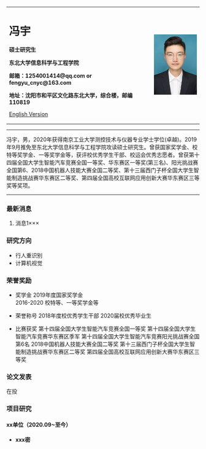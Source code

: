 <div>
<table border="0">
  <tr>
    <td width="75%">
      <h1>冯宇</h1>
      <p><b>硕士研究生</b></p>
      <p><b>东北大学信息科学与工程学院</b></p>
      <p><b>邮箱：1254001414@qq.com or fengyu_cnyc@163.com</b></p>
      <p><b>地址：沈阳市和平区文化路东北大学，综合楼，邮编110819</b></p>
      <p><a href="/index-en.html">English Version</a></p>
    </td>
    <td width="25%">
      <img src="/QQ图片20201007223050.jpg" width="100%">
    </td>
  </tr>
</table>
</div>

---

冯宇，男，2020年获得南京工业大学测控技术与仪器专业学士学位(卓越)。2019年9月推免至东北大学信息科学与工程学院攻读硕士研究生。曾获国家奖学金、校特等奖学金、一等奖学金等，获评校优秀学生干部、校运会优秀志愿者。曾获第十四届全国大学生智能汽车竞赛全国一等奖、华东赛区一等奖(第三名)、阳光挑战赛全国第6、2018中国机器人技能大赛全国二等奖、第十三届西门子杯全国大学生智能制造挑战赛华东赛区二等奖、第四届全国高校互联网应用创新大赛华东赛区三等奖等奖项。

---

### 最新消息
1. 消息1×××

### 研究方向
- 行人重识别
- 计算机视觉

### 荣誉奖励
- 奖学金
2019年度国家奖学金  
2016-2020 校特等、一等奖学金等

- 荣誉称号
2018年度校优秀学生干部
2020届校优秀毕业生
- 比赛获奖
第十四届全国大学生智能汽车竞赛全国一等奖
第十四届全国大学生智能汽车竞赛华东赛区季军
第十四届全国大学生智能汽车竞赛阳光挑战赛全国第6名
2018中国机器人技能大赛全国二等奖
第十三届西门子杯全国大学生智能制造挑战赛华东赛区二等奖
第四届全国高校互联网应用创新大赛华东赛区三等奖



### 论文发表
在投

### 项目研究
#### xx单位（2020.09~至今）
- **xxx密**  



